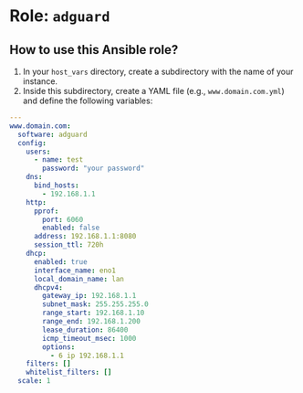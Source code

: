 # Role: `adguard`

## How to use this Ansible role?

1. In your `host_vars` directory, create a subdirectory with the name of your instance.
2. Inside this subdirectory, create a YAML file (e.g., `www.domain.com.yml`) and define the following variables:

```yaml
---
www.domain.com:
  software: adguard
  config:
    users:
      - name: test
        password: "your password"
    dns:
      bind_hosts:
        - 192.168.1.1
    http:
      pprof:
        port: 6060
        enabled: false
      address: 192.168.1.1:8080
      session_ttl: 720h
    dhcp:
      enabled: true
      interface_name: eno1
      local_domain_name: lan
      dhcpv4:
        gateway_ip: 192.168.1.1
        subnet_mask: 255.255.255.0
        range_start: 192.168.1.10
        range_end: 192.168.1.200
        lease_duration: 86400
        icmp_timeout_msec: 1000
        options:
          - 6 ip 192.168.1.1
    filters: []
    whitelist_filters: []
  scale: 1
